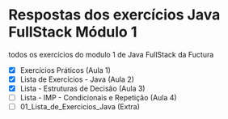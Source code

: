 # Respostas dos exercícios Java FullStack Módulo 1
todos os exercícios do modulo 1 de Java FullStack da Fuctura

- [x] Exercícios Práticos (Aula 1)
- [x] Lista de Exercícios - Java (Aula 2)
- [x] Lista - Estruturas de Decisão (Aula 3)
- [ ] Lista - IMP - Condicionais e Repetição (Aula 4)
- [ ] 01_Lista_de_Exercicios_Java (Extra)
